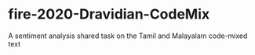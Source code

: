 # fire-2020-Dravidian-CodeMix
A sentiment analysis shared task on the Tamil and Malayalam code-mixed text
